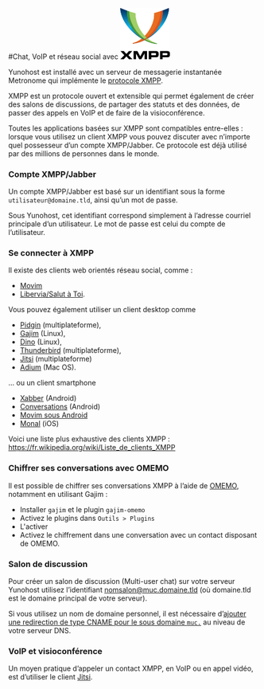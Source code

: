 #Chat, VoIP et réseau social avec <img src="/images/XMPP_logo.png" width=100>

Yunohost est installé avec un serveur de messagerie instantanée Metronome qui implémente le [protocole XMPP](https://fr.wikipedia.org/wiki/Extensible_Messaging_and_Presence_Protocol).

XMPP est un protocole ouvert et extensible qui permet également de créer des salons de discussions, de partager des statuts et des données, de passer des appels en VoIP et de faire de la visioconférence.

Toutes les applications basées sur XMPP sont compatibles entre-elles : lorsque vous utilisez un client XMPP vous pouvez discuter avec n’importe quel possesseur d’un compte XMPP/Jabber. Ce protocole est déjà utilisé par des millions de personnes dans le monde.

### Compte XMPP/Jabber

Un compte XMPP/Jabber est basé sur un identifiant sous la forme `utilisateur@domaine.tld`, ainsi qu’un mot de passe.

Sous Yunohost, cet identifiant correspond simplement à l’adresse courriel principale d’un utilisateur. Le mot de passe est celui du compte de l’utilisateur.

### Se connecter à XMPP

Il existe des clients web orientés réseau social, comme :
- [Movim](https://pod.movim.eu)
- [Libervia/Salut à Toi](http://salut-a-toi.org/).

Vous pouvez également utiliser un client desktop comme 
- [Pidgin](http://pidgin.im/) (multiplateforme), 
- [Gajim](http://gajim.org/index.fr.html) (Linux), 
- [Dino](https://dino.im) (Linux),
- [Thunderbird](https://www.mozilla.org/fr/thunderbird/) (multiplateforme), 
- [Jitsi](http://jitsi.org/) (multiplateforme) 
- [Adium](https://adium.im/) (Mac OS).

... ou un client smartphone
* [Xabber](http://xabber.com) (Android)
* [Conversations](https://conversations.im/) (Android)
* [Movim sous Android](https://movim.eu)
* [Monal](https://itunes.apple.com/us/app/monal-free-xmpp-chat/id317711500?mt=8) (iOS)

Voici une liste plus exhaustive des clients XMPP : https://fr.wikipedia.org/wiki/Liste_de_clients_XMPP

### Chiffrer ses conversations avec OMEMO

Il est possible de chiffrer ses conversations XMPP à l’aide de [OMEMO](https://xmpp.org/extensions/xep-0384.html), notamment en utilisant Gajim :
* Installer `gajim` et le plugin `gajim-omemo`
* Activez le plugins dans `Outils > Plugins`
* L'activer
* Activez le chiffrement dans une conversation avec un contact disposant de OMEMO.

### Salon de discussion

Pour créer un salon de discussion (Multi-user chat) sur votre serveur Yunohost utilisez l’identifiant nomsalon@muc.domaine.tld (où domaine.tld est le domaine principal de votre serveur).

Si vous utilisez un nom de domaine personnel, il est nécessaire d’[ajouter une redirection de type CNAME pour le sous domaine `muc.`](dns_config_fr) au niveau de votre serveur DNS.

### VoIP et visioconférence

Un moyen pratique d’appeler un contact XMPP, en VoIP ou en appel vidéo, est d’utiliser le client [Jitsi](http://jitsi.org/).
